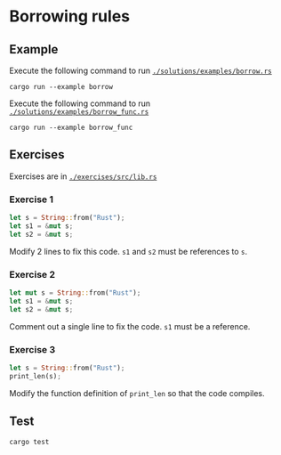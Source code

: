 # Borrowing rules

## Example

Execute the following command to run [`./solutions/examples/borrow.rs`](./solutions/examples/borrow.rs)

```shell
cargo run --example borrow
```

Execute the following command to run [`./solutions/examples/borrow_func.rs`](./solutions/examples/borrow_func.rs)

```shell
cargo run --example borrow_func
```

## Exercises

Exercises are in [`./exercises/src/lib.rs`](./exercises/src/lib.rs)

### Exercise 1

```rust
let s = String::from("Rust");
let s1 = &mut s;
let s2 = &mut s;
```

Modify 2 lines to fix this code. `s1` and `s2` must be references to `s`.

### Exercise 2

```rust
let mut s = String::from("Rust");
let s1 = &mut s;
let s2 = &mut s;
```

Comment out a single line to fix the code. `s1` must be a reference.

### Exercise 3

```rust
let s = String::from("Rust");
print_len(s);
```

Modify the function definition of `print_len` so that the code compiles.

## Test

```shell
cargo test
```
